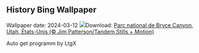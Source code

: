 ## History Bing Wallpaper
Wallpaper date: 2024-03-12
![](https://www.bing.com/th?id=OHR.BryceSnow_FR-FR1248593635_UHD.jpg&w=1000)Download: [Parc national de Bryce Canyon, Utah, États-Unis (© Jim Patterson/Tandem Stills + Motion)](https://www.bing.com/th?id=OHR.BryceSnow_FR-FR1248593635_UHD.jpg)

Auto get programm by LtgX
